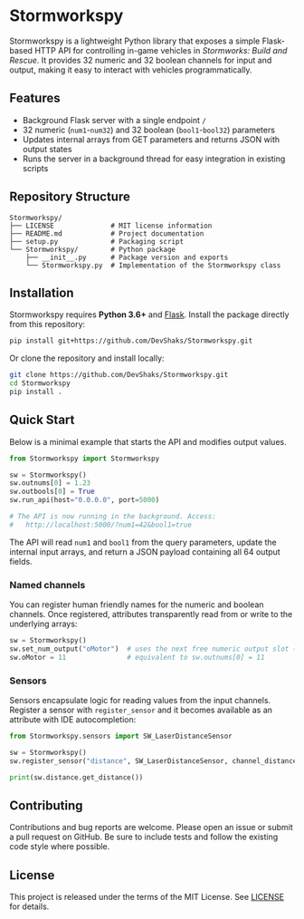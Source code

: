 # Stormworkspy

Stormworkspy is a lightweight Python library that exposes a simple Flask-based HTTP API for controlling in-game vehicles in *Stormworks: Build and Rescue*. It provides 32 numeric and 32 boolean channels for input and output, making it easy to interact with vehicles programmatically.

## Features

- Background Flask server with a single endpoint `/`
- 32 numeric (`num1`-`num32`) and 32 boolean (`bool1`-`bool32`) parameters
- Updates internal arrays from GET parameters and returns JSON with output states
- Runs the server in a background thread for easy integration in existing scripts

## Repository Structure

```
Stormworkspy/
├── LICENSE              # MIT license information
├── README.md            # Project documentation
├── setup.py             # Packaging script
└── Stormworkspy/        # Python package
    ├── __init__.py      # Package version and exports
    └── Stormworkspy.py  # Implementation of the Stormworkspy class
```

## Installation

Stormworkspy requires **Python 3.6+** and [Flask](https://pypi.org/project/Flask/). Install the package directly from this repository:

```bash
pip install git+https://github.com/DevShaks/Stormworkspy.git
```

Or clone the repository and install locally:

```bash
git clone https://github.com/DevShaks/Stormworkspy.git
cd Stormworkspy
pip install .
```

## Quick Start

Below is a minimal example that starts the API and modifies output values.

```python
from Stormworkspy import Stormworkspy

sw = Stormworkspy()
sw.outnums[0] = 1.23
sw.outbools[0] = True
sw.run_api(host="0.0.0.0", port=5000)

# The API is now running in the background. Access:
#   http://localhost:5000/?num1=42&bool1=true
```

The API will read `num1` and `bool1` from the query parameters, update the internal input arrays, and return a JSON payload containing all 64 output fields.

### Named channels

You can register human friendly names for the numeric and boolean channels. Once
registered, attributes transparently read from or write to the underlying
arrays:

```python
sw = Stormworkspy()
sw.set_num_output("oMotor")  # uses the next free numeric output slot (index 0)
sw.oMotor = 11               # equivalent to sw.outnums[0] = 11
```


### Sensors

Sensors encapsulate logic for reading values from the input channels. Register a
sensor with `register_sensor` and it becomes available as an attribute with IDE
autocompletion:

```python
from Stormworkspy.sensors import SW_LaserDistanceSensor

sw = Stormworkspy()
sw.register_sensor("distance", SW_LaserDistanceSensor, channel_distance=2)

print(sw.distance.get_distance())
```

## Contributing

Contributions and bug reports are welcome. Please open an issue or submit a pull request on GitHub. Be sure to include tests and follow the existing code style where possible.

## License

This project is released under the terms of the MIT License. See [LICENSE](LICENSE) for details.
